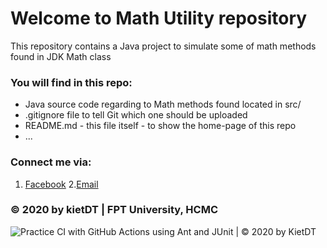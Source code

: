 # Welcome to Math Utility repository
This repository contains a Java project to simulate some of math methods found in JDK Math class

### You will find in this repo:
* Java source code regarding to Math methods found located in src/
* .gitignore file to tell Git which one should be uploaded
* README.md - this file itself - to show the home-page of this repo
* ...

### Connect me via:
1. [Facebook](http://facebook.com)
2.[Email](mailto:lonvs12345@gmail.com)

### © 2020 by kietDT | FPT University, HCMC
![Practice CI with GitHub Actions using Ant and JUnit | © 2020 by KietDT](https://github.com/lionvs12345/SE1431-math-util/workflows/Practice%20CI%20with%20GitHub%20Actions%20using%20Ant%20and%20JUnit%20%7C%20%C2%A9%202020%20by%20KietDT/badge.svg)
